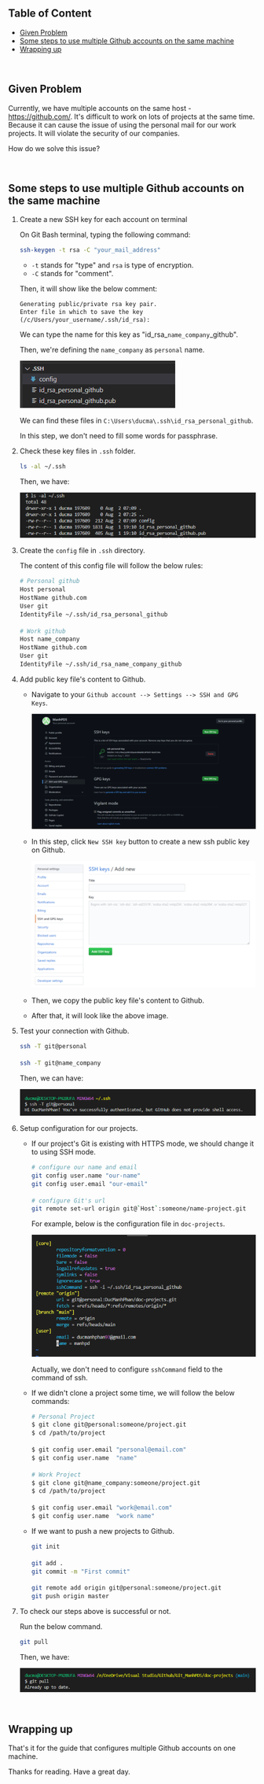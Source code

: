 



<br>

## Table of Content
- [Given Problem](#given-problem)
- [Some steps to use multiple Github accounts on the same machine](#some-steps-to-use-multiple-github-accounts-on-the-same-machine)
- [Wrapping up](#wrapping-up)


<br>

## Given Problem

Currently, we have multiple accounts on the same host - https://github.com/. It's difficult to work on lots of projects at the same time. Because it can cause the issue of using the personal mail for our work projects. It will violate the security of our companies.

How do we solve this issue?


<br>

## Some steps to use multiple Github accounts on the same machine

1. Create a new SSH key for each account on terminal

    On Git Bash terminal, typing the following command:

    ```bash
    ssh-keygen -t rsa -C "your_mail_address"
    ```

    - `-t` stands for "type" and `rsa` is type of encryption.
    - `-C` stands for "comment".

    Then, it will show like the below comment:

    ```
    Generating public/private rsa key pair.
    Enter file in which to save the key (/c/Users/your_username/.ssh/id_rsa):
    ```

    We can type the name for this key as "id_rsa_`name_company`_github".

    Then, we're defining the `name_company` as `personal` name.

    ![](../img/version-control/git/setup-multiple-accounts/accounts-1.png)

    We can find these files in `C:\Users\ducma\.ssh\id_rsa_personal_github`.

    In this step, we don't need to fill some words for passphrase.

2. Check these key files in `.ssh` folder.

    ```bash
    ls -al ~/.ssh
    ```

    Then, we have:

    ![](../img/version-control/git/setup-multiple-accounts/accounts-2.png)

3. Create the `config` file in `.ssh` directory.

    The content of this config file will follow the below rules:

    ```bash
    # Personal github
    Host personal
    HostName github.com
    User git
    IdentityFile ~/.ssh/id_rsa_personal_github

    # Work github
    Host name_company
    HostName github.com
    User git
    IdentityFile ~/.ssh/id_rsa_name_company_github
    ```

4. Add public key file's content to Github.

    - Navigate to your `Github account --> Settings --> SSH and GPG Keys`.

        ![](../img/version-control/git/setup-multiple-accounts/accounts-3.png)

    - In this step, click `New SSH key` button to create a new ssh public key on Github.

        ![](../img/version-control/git/setup-multiple-accounts/accounts-4.png)

    - Then, we copy the public key file's content to Github.

    - After that, it will look like the above image.

5. Test your connection with Github.

    ```bash
    ssh -T git@personal

    ssh -T git@name_company
    ```

    Then, we can have:

    ![](../img/version-control/git/setup-multiple-accounts/accounts-5.png)

6. Setup configuration for our projects.

    - If our project's Git is existing with HTTPS mode, we should change it to using SSH mode.

        ```bash
        # configure our name and email
        git config user.name "our-name"
        git config user.email "our-email"

        # configure Git's url
        git remote set-url origin git@`Host`:someone/name-project.git
        ```

        For example, below is the configuration file in `doc-projects`.

        ![](../img/version-control/git/setup-multiple-accounts/accounts-6.png)

        Actually, we don't need to configure `sshCommand` field to the command of ssh.

    - If we didn't clone a project some time, we will follow the below commands:

        ```bash
        # Personal Project
        $ git clone git@personal:someone/project.git
        $ cd /path/to/project

        $ git config user.email "personal@email.com"
        $ git config user.name  "name"

        # Work Project
        $ git clone git@name_company:someone/project.git
        $ cd /path/to/project

        $ git config user.email "work@email.com"
        $ git config user.name  "work name"
        ```

    - If we want to push a new projects to Github.

        ```bash
        git init

        git add .
        git commit -m "First commit"

        git remote add origin git@personal:someone/project.git
        git push origin master
        ```

7. To check our steps above is successful or not.

    Run the below command.

    ```bash
    git pull
    ```

    Then, we have:

    ![](../img/version-control/git/setup-multiple-accounts/accounts-7.png)


<br>

## Wrapping up

That's it for the guide that configures multiple Github accounts on one machine.

Thanks for reading. Have a great day.

